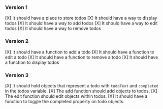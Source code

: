 ### Version 1
[X] It should have a place to store todos
[X] It should have a way to display todos
[X] It should have a way to add todos
[X] It should have a way to edit todos
[X] It should have a way to remove todos

### Version 2
[X] It should have a function to add a todo
[X] It should have a function to edit a todo
[X] It should have a function to remove a todo
[X] It should have a function to display todos

### Version 3
[X] It should hold objects that represent a todo with `todoText` and 
`completed` in the todos variable.
[X] The add function should add objects to todos.
[X] The edit function should edit objects within todos.
[X] It should have a function to toggle the completed property on todo objects.
